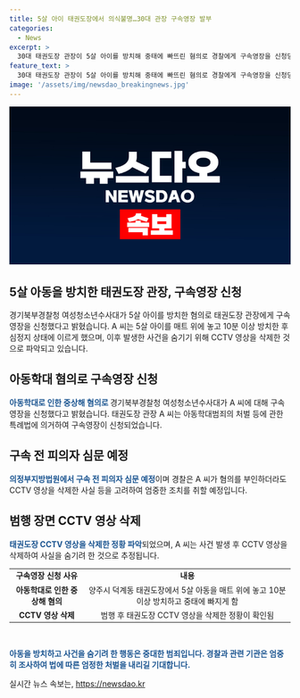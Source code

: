```yaml
---
title: 5살 아이 태권도장에서 의식불명…30대 관장 구속영장 발부
categories:
  - News
excerpt: >
  30대 태권도장 관장이 5살 아이를 방치해 중태에 빠뜨린 혐의로 경찰에게 구속영장을 신청당했습니다. A 씨는 아동학대 중상해 혐의로 조사를 받고, 범행 당시 CCTV 영상을 삭제한 것으로 파악됐습니다. 피해 아이는 아직 회복되지 않아 치료를 받고 있으며 A 씨는 장난으로 그랬다고 주장하고 있습니다. A 씨의 구속 전 피의자 심문은 의정부지방법원에서 열릴 예정입니다.
feature_text: >
  30대 태권도장 관장이 5살 아이를 방치해 중태에 빠뜨린 혐의로 경찰에게 구속영장을 신청당했습니다. A 씨는 아동학대 중상해 혐의로 조사를 받고, 범행 당시 CCTV 영상을 삭제한 것으로 파악됐습니다. 피해 아이는 아직 회복되지 않아 치료를 받고 있으며 A 씨는 장난으로 그랬다고 주장하고 있습니다. A 씨의 구속 전 피의자 심문은 의정부지방법원에서 열릴 예정입니다.
image: '/assets/img/newsdao_breakingnews.jpg'
---
```


<p><img src="/assets/img/newsdao_breakingnews.jpg" alt="firstkoreanews 속보" /></p>

<h2>5살 아동을 방치한 태권도장 관장, 구속영장 신청</h2>

<p data-ke-size="size16">경기북부경찰청 여성청소년수사대가 5살 아이를 방치한 혐의로 태권도장 관장에게 구속영장을 신청했다고 밝혔습니다. A 씨는 5살 아이를 매트 위에 놓고 10분 이상 방치한 후 심정지 상태에 이르게 했으며, 이후 발생한 사건을 숨기기 위해 CCTV 영상을 삭제한 것으로 파악되고 있습니다.</p>

<h2 data-ke-size="size26">아동학대 혐의로 구속영장 신청</h2>

<p><b><span style="color: #1a5490;">아동학대로 인한 중상해 혐의로 </span></b>경기북부경찰청 여성청소년수사대가 A 씨에 대해 구속영장을 신청했다고 밝혔습니다. 태권도장 관장 A 씨는 아동학대범죄의 처벌 등에 관한 특례법에 의거하여 구속영장이 신청되었습니다.</p>

<h2 data-ke-size="size26">구속 전 피의자 심문 예정</h2>

<p><b><span style="color: #1a5490;">의정부지방법원에서 구속 전 피의자 심문 예정</span></b>이며 경찰은 A 씨가 혐의를 부인하더라도 CCTV 영상을 삭제한 사실 등을 고려하여 엄중한 조치를 취할 예정입니다.</p>

<h2 data-ke-size="size26">범행 장면 CCTV 영상 삭제</h2>

<p><b><span style="color: #1a5490;">태권도장 CCTV 영상을 삭제한 정황 파악</span></b>되었으며, A 씨는 사건 발생 후 CCTV 영상을 삭제하여 사실을 숨기려 한 것으로 추정됩니다.</p>

<table>
  <tr>
    <td style="text-align: center; height: 17px;"><b>구속영장 신청 사유</b></td>
    <td style="text-align: center; height: 17px;"><b>내용</b></td>
  </tr>
  <tr>
    <td style="text-align: center; height: 17px;"><b>아동학대로 인한 중상해 혐의</b></td>
    <td style="text-align: center; height: 17px;">양주시 덕계동 태권도장에서 5살 아동을 매트 위에 놓고 10분 이상 방치하고 중태에 빠지게 함</td>
  </tr>
  <tr>
    <td style="text-align: center; height: 17px;"><b>CCTV 영상 삭제</b></td>
    <td style="text-align: center; height: 17px;">범행 후 태권도장 CCTV 영상을 삭제한 정황이 확인됨</td>
  </tr>
</table>

<p data-ke-size="size16">&nbsp;</p>

<p><b><span style="color: #1a5490;">아동을 방치하고 사건을 숨기려 한 행동은 중대한 범죄입니다. 경찰과 관련 기관은 엄중히 조사하여 법에 따른 엄정한 처벌을 내리길 기대합니다.</span></b></p>
실시간 뉴스 속보는, <a href="https://newsdao.kr" rel="dofollow">https://newsdao.kr</a>


